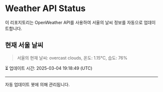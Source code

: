 
# Weather API Status

이 리포지토리는 OpenWeather API를 사용하여 서울의 날씨 정보를 자동으로 업데이트합니다.

## 현재 서울 날씨
> 서울의 현재 날씨: overcast clouds, 온도: 1.15°C, 습도: 76%

⏳ 업데이트 시간: 2025-03-04 19:18:49 (UTC)

---
자동 업데이트 봇에 의해 관리됩니다.
